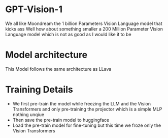 # GPT-Vision-1

We all like Moondream the 1 billion Parameters Vision Language model that kicks ass 
Well how about something smaller a 200 Million Parameter Vision Language model which is not as good as I would like it to be 

# Model architecture 

This Model follows the same architecture as LLava 

# Training Details 

- We first pre-train the model while freezing the LLM and the Vision Transformers and only pre-training the projector which is a simple MLP nothing unqiue 
- Then save the pre-train model to huggingface 
- Load the pre-train model for fine-tuning but this time we froze only the Vision Transformers  




